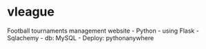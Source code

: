 # vleague
Football tournaments management website - Python - using Flask -Sqlachemy - db: MySQL - Deploy: pythonanywhere
